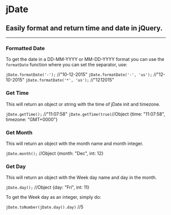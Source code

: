 # jDate #
## Easily format and return time and date in jQuery. ##
---
### Formatted Date ###
To get the date in a DD-MM-YYYY or MM-DD-YYYY format you can use the `formatDate` function where you can set the separator, use:

`jDate.formatDate('-');` //"10-12-2015"
`jDate.formatDate('-', 'us');` //"12-10-2015"
`jDate.formatDate('*', 'us');` //"12*1*2015"

### Get Time ###
This will return an object or string with the time of jDate init and timezone.

`jDate.getTime();` //"11:07:58"
`jDate.getTime(true)`//Object {time: "11:07:58", timezone: "GMT+0000"}



### Get Month ###
This will return an object with the month name and month integer.

`jDate.month();` //Object {month: "Dec", int: 12}


### Get Day ###
This will return an object with the Week day name and day in the month.

`jDate.day();` //Object {day: "Fri", int: 11}

To get the Week day as an integer, simply do:

`jDate.toNumber(jDate.day().day)` //5